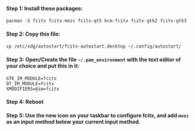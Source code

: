 #### Step 1: Install these packages:
`pacman -S fcitx fcitx-mozc fcitx-qt5 kcm-fcitx fcitx-gtk2 fcitx-gtk3`

#### Step 2: Copy this file:
`cp /etc/xdg/autostart/fcitx-autostart.desktop ~/.config/autostart/`

#### Step 3: Open/Create the file `~/.pam_environment` with the text editor of your choice and put this in it:
```
GTK_IM_MODULE=fcitx
QT_IM_MODULE=fcitx
XMODIFIERS=@im=fcitx
```

#### Step 4: Reboot
#### Step 5: Use the new icon on your taskbar to configure fcitx, and add `mozc` as an input method below your current input method.
